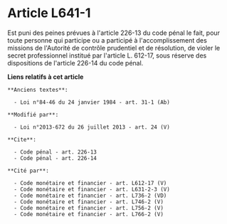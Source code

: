 # Article L641-1

Est puni des peines prévues à l'article 226-13 du code pénal le fait, pour toute personne qui participe ou a participé à
l'accomplissement des missions de l'Autorité de contrôle prudentiel et de résolution, de violer le secret professionnel
institué par l'article L. 612-17, sous réserve des dispositions de l'article 226-14 du code pénal.

**Liens relatifs à cet article**

	**Anciens textes**:

	  - Loi n°84-46 du 24 janvier 1984 - art. 31-1 (Ab)

	**Modifié par**:

	  - Loi n°2013-672 du 26 juillet 2013 - art. 24 (V)

	**Cite**:

	  - Code pénal - art. 226-13
	  - Code pénal - art. 226-14

	**Cité par**:

	  - Code monétaire et financier - art. L612-17 (V)
	  - Code monétaire et financier - art. L631-2-3 (V)
	  - Code monétaire et financier - art. L736-2 (VD)
	  - Code monétaire et financier - art. L746-2 (V)
	  - Code monétaire et financier - art. L756-2 (V)
	  - Code monétaire et financier - art. L766-2 (V)
